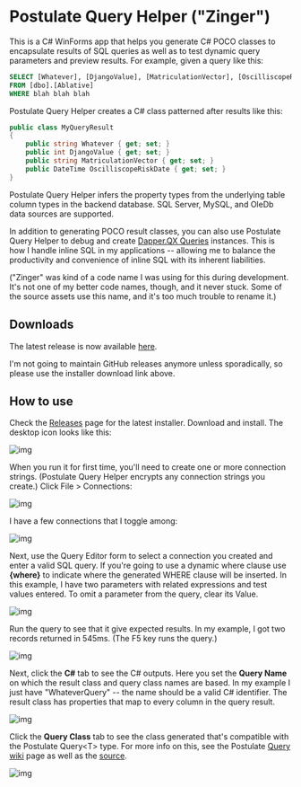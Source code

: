 # Postulate Query Helper ("Zinger")

This is a C# WinForms app that helps you generate C# POCO classes to encapsulate results of SQL queries as well as to test dynamic query parameters and preview results. For example, given a query like this:

```sql
SELECT [Whatever], [DjangoValue], [MatriculationVector], [OscilliscopeRiskDate]
FROM [dbo].[Ablative]
WHERE blah blah blah
```
Postulate Query Helper creates a C# class patterned after results like this:

```csharp
public class MyQueryResult
{
    public string Whatever { get; set; }
    public int DjangoValue { get; set; }
    public string MatriculationVector { get; set; }
    public DateTime OscilliscopeRiskDate { get; set; }
}
```
Postulate Query Helper infers the property types from the underlying table column types in the backend database. SQL Server, MySQL, and OleDb data sources are supported.

In addition to generating POCO result classes, you can also use Postulate Query Helper to debug and create [Dapper.QX Queries](https://github.com/adamfoneil/Dapper.QX) instances. This is how I handle inline SQL in my applications -- allowing me to balance the productivity and convenience of inline SQL with its inherent liabilities.

("Zinger" was kind of a code name I was using for this during development. It's not one of my better code names, though, and it never stuck. Some of the source assets use this name, and it's too much trouble to rename it.)

## Downloads
The latest release is now available [here](https://aosoftware.blob.core.windows.net/install/ZingerSetup.exe).

I'm not going to maintain GitHub releases anymore unless sporadically, so please use the installer download link above.

## How to use

Check the [Releases](https://github.com/adamosoftware/Postulate.Zinger/releases) page for the latest installer. Download and install. The desktop icon looks like this:

![img](https://github.com/adamosoftware/Postulate.Zinger/blob/master/icon.png)

 When you run it for first time, you'll need to create one or more connection strings. (Postulate Query Helper encrypts any connection strings you create.) Click File > Connections:
 
![img](https://github.com/adamosoftware/Postulate.Zinger/blob/master/connections-menu.png)

I have a few connections that I toggle among:

![img](https://github.com/adamosoftware/Postulate.Zinger/blob/master/connections-dialog.png)

Next, use the Query Editor form to select a connection you created and enter a valid SQL query. If you're going to use a dynamic where clause use **{where}** to indicate where the generated WHERE clause will be inserted. In this example, I have two parameters with related expressions and test values entered. To omit a parameter from the query, clear its Value.

![img](https://github.com/adamosoftware/Postulate.Zinger/blob/master/query-example.png)

Run the query to see that it give expected results. In my example, I got two records returned in 545ms. (The F5 key runs the query.)

![img](https://github.com/adamosoftware/Postulate.Zinger/blob/master/query-executed.png)

Next, click the **C#** tab to see the C# outputs. Here you set the **Query Name** on which the result class and query class names are based. In my example I just have "WhateverQuery" -- the name should be a valid C# identifier. The result class has properties that map to every column in the query result.

![img](https://github.com/adamosoftware/Postulate.Zinger/blob/master/result-class.png)

Click the **Query Class** tab to see the class generated that's compatible with the Postulate Query&lt;T&gt; type. For more info on this, see the Postulate [Query wiki](https://github.com/adamosoftware/Postulate/wiki/Using-the-Query-class) page as well as the [source](https://github.com/adamosoftware/Postulate/blob/master/Postulate.Base/Query_base.cs).
  
![img](https://github.com/adamosoftware/Postulate.Zinger/blob/master/query-class.png)


